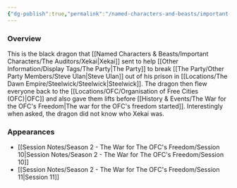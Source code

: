 ```yaml
---
{"dg-publish":true,"permalink":"/named-characters-and-beasts/important-characters/the-auditors/the-black-dragon/","tags":["NPC","Important"],"updated":"2025-03-01T21:16:10.727+00:00"}
---
```



### Overview
This is the black dragon that [[Named Characters & Beasts/Important Characters/The Auditors/Xekai\|Xekai]] sent to help [[Other Information/Display Tags/The Party\|The Party]] to break [[The Party/Other Party Members/Steve Ulan\|Steve Ulan]] out of his prison in [[Locations/The Dawn Empire/Steelwick/Steelwick\|Steelwick]]. The dragon then flew everyone back to the [[Locations/OFC/Organisation of Free Cities (OFC)\|OFC]] and also gave them lifts before [[History & Events/The War for the OFC's Freedom\|The war for the OFC's freedom started]]. Interestingly when asked, the dragon did not know who Xekai was. 

### Appearances
- [[Session Notes/Season 2 - The War for The OFC's Freedom/Session 10\|Session Notes/Season 2 - The War for The OFC's Freedom/Session 10]]
- [[Session Notes/Season 2 - The War for The OFC's Freedom/Session 11\|Session 11]]